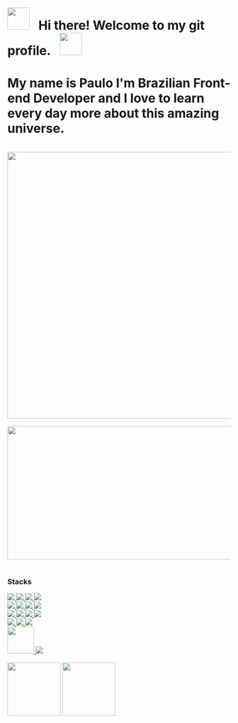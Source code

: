 <h1>
  <img src="https://media.giphy.com/media/hvRJCLFzcasrR4ia7z/giphy.gif" width="50px">&nbsp;&nbsp;&nbsp;Hi there! Welcome to my git profile.&nbsp;&nbsp;&nbsp;<img src="https://media.giphy.com/media/hvRJCLFzcasrR4ia7z/giphy.gif" width="50px">
</h1>

<h1>
 My name is Paulo I'm Brazilian Front-end Developer and I love to learn every day more about this amazing universe. 
</h1>
<br/>
   
<div>
  <img width="600" src="https://cdn.dribbble.com/users/2131993/screenshots/4948736/thoughtworks-gif_dribbble.gif">
</div>
<br/>

<div align="left">
  <img src="https://redblink.com/wp-content/uploads/2019/07/1-OF0xEMkWBv-69zvmNs6RDQ.gif" width="600px" height="300px">
</div>
<br/>

<h3 align="left">Stacks</h3>

<div align="left">
  <a href="https://html.spec.whatwg.org/multipage/indices.html#index" target="_blank">
  <img src="https://skillicons.dev/icons?i=html">
  </a>
  
  <a href="https://developer.mozilla.org/en-US/docs/Web/CSS" target="_blank">
    <img src="https://skillicons.dev/icons?i=css">
  </a>

  <a href="https://developer.mozilla.org/en-US/docs/Web/JavaScript" target="_blank">
    <img src="https://skillicons.dev/icons?i=js">
  </a>
  
  <a href="https://www.typescriptlang.org/" target="_blank">
    <img src="https://skillicons.dev/icons?i=ts">
  </a>
</div>

<div align="left">
  <a href="https://jquery.com/" target="_blank">
  <img src="https://skillicons.dev/icons?i=jquery">
  </a>
  
  <a href="https://react.dev/" target="_blank">
  <img src="https://skillicons.dev/icons?i=react">
  </a>
  
  <a href="https://tailwindcss.com/" target="_blank">
    <img src="https://skillicons.dev/icons?i=tailwind">
  </a>

  <a href="https://getbootstrap.com/" target="_blank">
    <img src="https://skillicons.dev/icons?i=bootstrap">
  </a>
</div>

<div align="left">
  <a href="https://nodejs.org/en" target="_blank">
  <img src="https://skillicons.dev/icons?i=nodejs">
  </a>
  
  <a href="https://nextjs.org/" target="_blank">
  <img src="https://skillicons.dev/icons?i=next">
  </a>
  
  <a href="https://redux.js.org/" target="_blank">
    <img src="https://skillicons.dev/icons?i=redux">
  </a>

  <a href="https://sass-lang.com/" target="_blank">
    <img src="https://skillicons.dev/icons?i=sass">
  </a>
</div>

<div align="left">
  <a href="https://www.docker.com/" target="_blank">
  <img src="https://skillicons.dev/icons?i=docker">
  </a>
  
  <a href="https://git-scm.com/doc" target="_blank">
    <img src="https://skillicons.dev/icons?i=git">
  </a>

  <a href="https://docs.github.com/pt" target="_blank">
    <img src="https://skillicons.dev/icons?i=github">
  </a>
</div>

<div align="left">
   <a href="https://learn.microsoft.com/pt-br/windows/" target="_blank">
    <img width="60" src="https://cdn-icons-png.flaticon.com/128/2673/2673903.png">
  </a>
  <a href="https://docs.kernel.org/" target="_blank">
  <img src="https://skillicons.dev/icons?i=linux">
  </a>
</div>
<br/>

<div>
  <img  height="120px" src="https://github-readme-stats.vercel.app/api?username=pausasilva&theme=great-gatsby&show_icons=true)">
  <img  height="120px" src="https://github-readme-stats.vercel.app/api/top-langs/?username=pausasilva&theme=great-gatsby&layout=compact">
</div>
<br/>







